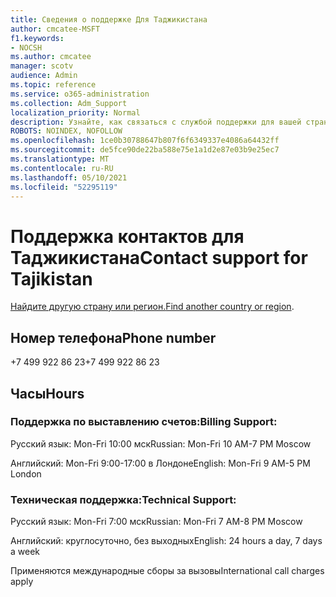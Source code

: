 ```yaml
---
title: Сведения о поддержке Для Таджикистана
author: cmcatee-MSFT
f1.keywords:
- NOCSH
ms.author: cmcatee
manager: scotv
audience: Admin
ms.topic: reference
ms.service: o365-administration
ms.collection: Adm_Support
localization_priority: Normal
description: Узнайте, как связаться с службой поддержки для вашей страны или региона.
ROBOTS: NOINDEX, NOFOLLOW
ms.openlocfilehash: 1ce0b30788647b807f6f6349337e4086a64432ff
ms.sourcegitcommit: de5fce90de22ba588e75e1a1d2e87e03b9e25ec7
ms.translationtype: MT
ms.contentlocale: ru-RU
ms.lasthandoff: 05/10/2021
ms.locfileid: "52295119"
---
```

# <a name="contact-support-for-tajikistan"></a><span data-ttu-id="3ceb9-103">Поддержка контактов для Таджикистана</span><span class="sxs-lookup"><span data-stu-id="3ceb9-103">Contact support for Tajikistan</span></span>

<span data-ttu-id="3ceb9-104">[Найдите другую страну или регион.](../../business-video/get-help-support.md)</span><span class="sxs-lookup"><span data-stu-id="3ceb9-104">[Find another country or region](../../business-video/get-help-support.md).</span></span>

## <a name="phone-number"></a><span data-ttu-id="3ceb9-105">Номер телефона</span><span class="sxs-lookup"><span data-stu-id="3ceb9-105">Phone number</span></span>
<span data-ttu-id="3ceb9-106">+7 499 922 86 23</span><span class="sxs-lookup"><span data-stu-id="3ceb9-106">+7 499 922 86 23</span></span>

## <a name="hours"></a><span data-ttu-id="3ceb9-107">Часы</span><span class="sxs-lookup"><span data-stu-id="3ceb9-107">Hours</span></span>
### <a name="billing-support"></a><span data-ttu-id="3ceb9-108">Поддержка по выставлению счетов:</span><span class="sxs-lookup"><span data-stu-id="3ceb9-108">Billing Support:</span></span>

<span data-ttu-id="3ceb9-109">Русский язык: Mon-Fri 10:00 мск</span><span class="sxs-lookup"><span data-stu-id="3ceb9-109">Russian: Mon-Fri 10 AM-7 PM Moscow</span></span>

<span data-ttu-id="3ceb9-110">Английский: Mon-Fri 9:00-17:00 в Лондоне</span><span class="sxs-lookup"><span data-stu-id="3ceb9-110">English: Mon-Fri 9 AM-5 PM London</span></span>

### <a name="technical-support"></a><span data-ttu-id="3ceb9-111">Техническая поддержка:</span><span class="sxs-lookup"><span data-stu-id="3ceb9-111">Technical Support:</span></span>

<span data-ttu-id="3ceb9-112">Русский язык: Mon-Fri 7:00 мск</span><span class="sxs-lookup"><span data-stu-id="3ceb9-112">Russian: Mon-Fri 7 AM-8 PM Moscow</span></span>

<span data-ttu-id="3ceb9-113">Английский: круглосуточно, без выходных</span><span class="sxs-lookup"><span data-stu-id="3ceb9-113">English: 24 hours a day, 7 days a week</span></span>

<span data-ttu-id="3ceb9-114">Применяются международные сборы за вызовы</span><span class="sxs-lookup"><span data-stu-id="3ceb9-114">International call charges apply</span></span>

